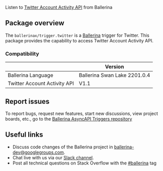 Listen to [Twitter Account Activity API](https://developer.twitter.com/en/docs/twitter-api/enterprise/account-activity-api/api-reference) from Ballerina


## Package overview
The `ballerinax/trigger.twitter` is a [Ballerina](https://ballerina.io/) trigger for Twitter.
This package provides the capability to access Twitter Account Activity API.

### Compatibility
|                               | Version                        |
|-------------------------------|--------------------------------|
| Ballerina Language            | Ballerina Swan Lake 2201.0.4   |
| Twitter Account Activity API  | V1.1                           | 

## Report issues
To report bugs, request new features, start new discussions, view project boards, etc., go to the [Ballerina AsyncAPI Triggers repository](https://github.com/ballerina-platform/asyncapi-triggers)

## Useful links
- Discuss code changes of the Ballerina project in [ballerina-dev@googlegroups.com](mailto:ballerina-dev@googlegroups.com).
- Chat live with us via our [Slack channel](https://ballerina.io/community/slack/).
- Post all technical questions on Stack Overflow with the [#ballerina](https://stackoverflow.com/questions/tagged/ballerina) tag
